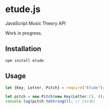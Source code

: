 # etude.js
JavaScript Music Theory API

Work in progress.

## Installation
```
npm install etude
```

## Usage
```javascript
let {Key, Letter, Pitch} = require("Etude");

let pitch = new Pitch(new Key(Letter.C), 4);
console.log(pitch.toString()); // C4(48)
```